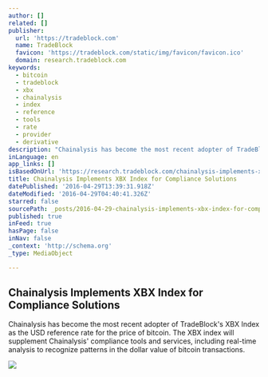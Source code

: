 ```yaml
---
author: []
related: []
publisher:
  url: 'https://tradeblock.com'
  name: TradeBlock
  favicon: 'https://tradeblock.com/static/img/favicon/favicon.ico'
  domain: research.tradeblock.com
keywords:
  - bitcoin
  - tradeblock
  - xbx
  - chainalysis
  - index
  - reference
  - tools
  - rate
  - provider
  - derivative
description: "Chainalysis has become the most recent adopter of TradeBlock's XBX Index as the USD reference rate for the price of bitcoin. The XBX index will supplement Chainalysis' compliance tools and services, including real-time analysis to recognize patterns in the dollar value of bitcoin transactions."
inLanguage: en
app_links: []
isBasedOnUrl: 'https://research.tradeblock.com/chainalysis-implements-xbx-index-for-compliance-solutions/'
title: Chainalysis Implements XBX Index for Compliance Solutions
datePublished: '2016-04-29T13:39:31.918Z'
dateModified: '2016-04-29T04:40:41.326Z'
starred: false
sourcePath: _posts/2016-04-29-chainalysis-implements-xbx-index-for-compliance-solutions.md
published: true
inFeed: true
hasPage: false
inNav: false
_context: 'http://schema.org'
_type: MediaObject

---
```

<article style=""><h1>Chainalysis Implements XBX Index for Compliance Solutions</h1><p>Chainalysis has become the most recent adopter of TradeBlock's XBX Index as the USD reference rate for the price of bitcoin. The XBX index will supplement Chainalysis' compliance tools and services, including real-time analysis to recognize patterns in the dollar value of bitcoin transactions.</p><img src="https://research.tradeblock.com/wp-content/uploads/2015/12/ChainalysisLogo2.png" /></article>
